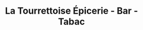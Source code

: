 ---
title: "La Tourrettoise  Épicerie - Bar - Tabac"
url: /les-tourrettes/la-tourrettoise-epicerie-bar-tabac/
shop: commodité
---
